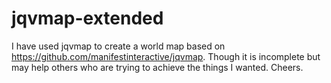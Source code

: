 jqvmap-extended
===============

I have used jqvmap to create a world map based on https://github.com/manifestinteractive/jqvmap. Though it is incomplete but may help others who are trying to achieve the things I wanted. Cheers.
